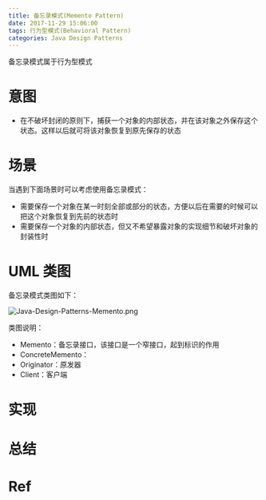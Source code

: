 ```yaml
---
title: 备忘录模式(Memento Pattern)
date: 2017-11-29 15:06:00
tags: 行为型模式(Behavioral Pattern) 
categories: Java Design Patterns
---
```


备忘录模式属于行为型模式

<!-- more -->

# 意图

* 在不破坏封闭的原则下，捕获一个对象的内部状态，并在该对象之外保存这个状态。这样以后就可将该对象恢复到原先保存的状态

# 场景

当遇到下面场景时可以考虑使用备忘录模式：

* 需要保存一个对象在某一时刻全部或部分的状态，方便以后在需要的时候可以把这个对象恢复到先前的状态时
* 需要保存一个对象的内部状态，但又不希望暴露对象的实现细节和破坏对象的封装性时

# UML 类图

备忘录模式类图如下：

![Java-Design-Patterns-Memento.png](http://otg3f8t90.bkt.clouddn.com/2017/12/28/Java-Design-Patterns-Memento.png)

类图说明：

* Memento：备忘录接口，该接口是一个窄接口，起到标识的作用
* ConcreteMemento：
* Originator：原发器
* Client：客户端

# 实现

# 总结

# Ref